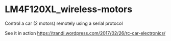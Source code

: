 # LM4F120XL_wireless-motors
Control a car (2 motors) remotely using a serial protocol

See it in action https://trandi.wordpress.com/2017/02/26/rc-car-electronics/ 
